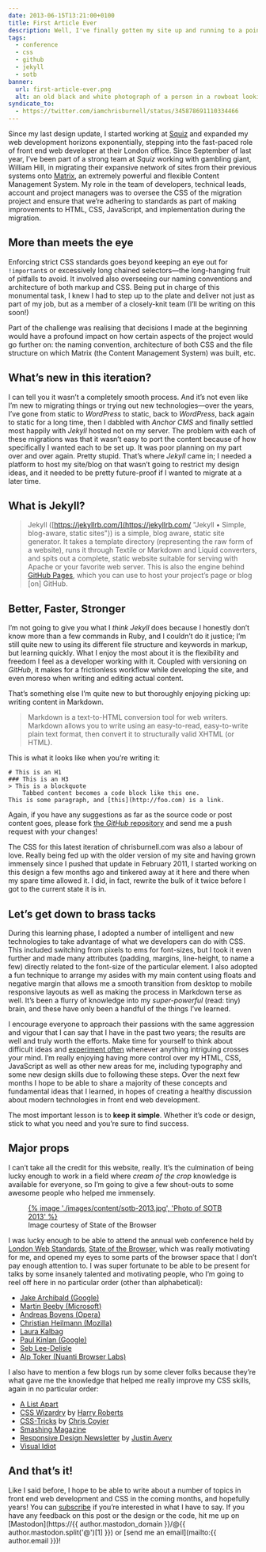 ```yaml
---
date: 2013-06-15T13:21:00+0100
title: First Article Ever
description: Well, I've finally gotten my site up and running to a point where I can consider it to be a success. What was the process, and what did it involve? What mistakes did I make that you can avoid?
tags:
  - conference
  - css
  - github
  - jekyll
  - sotb
banner:
  url: first-article-ever.png
  alt: an old black and white photograph of a person in a rowboat looking out across a still and glassy lake, with the distant shore visible in the far background
syndicate_to:
  - https://twitter.com/iamchrisburnell/status/345878691110334466
---
```


Since my last design update, I started working at [Squiz](https://squiz.net/uk "Squiz UK") and expanded my web development horizons exponentially, stepping into the fast-paced role of front end web developer at their London office. Since September of last year, I’ve been part of a strong team at *Squiz* working with gambling giant, William Hill, in migrating their expansive network of sites from their previous systems onto [Matrix](https://www.squiz.net/uk/suite/matrix "Squiz Matrix"), an extremely powerful and flexible Content Management System. My role in the team of developers, technical leads, account and project managers was to oversee the CSS of the migration project and ensure that we’re adhering to standards as part of making improvements to HTML, CSS, JavaScript, and implementation during the migration.

## More than meets the eye

Enforcing strict CSS standards goes beyond keeping an eye out for `!important`s or excessively long chained selectors—the long-hanging fruit of pitfalls to avoid. It involved also overseeing our naming conventions and architecture of both markup and CSS. Being put in charge of this monumental task, I knew I had to step up to the plate and deliver not just as part of my job, but as a member of a closely-knit team (I’ll be writing on this soon!)

Part of the challenge was realising that decisions I made at the beginning would have a profound impact on how certain aspects of the project would go further on: the naming convention, architecture of both CSS and the file structure on which Matrix (the Content Management System) was built, etc.

<h2 id="whats-new">What’s new in this iteration?</h2>

I can tell you it wasn’t a completely smooth process. And it’s not even like I’m new to migrating things or trying out new technologies—over the years, I’ve gone from static to *WordPress* to static, back to *WordPress*, back again to static for a long time, then I dabbled with *Anchor CMS* and finally settled most happily with *Jekyll* hosted not on my server. The problem with each of these migrations was that it wasn’t easy to port the content because of how specifically I wanted each to be set up. It was poor planning on my part over and over again. Pretty stupid. That’s where *Jekyll* came in; I needed a platform to host my site/blog on that wasn’t going to restrict my design ideas, and it needed to be pretty future-proof if I wanted to migrate at a later time.

## What is Jekyll?

> Jekyll ([https://jekyllrb.com/](https://jekyllrb.com/ "Jekyll • Simple, blog-aware, static sites")) is a simple, blog aware, static site generator. It takes a template directory (representing the raw form of a website), runs it through Textile or Markdown and Liquid converters, and spits out a complete, static website suitable for serving with Apache or your favorite web server. This is also the engine behind [GitHub Pages](https://pages.github.com/), which you can use to host your project’s page or blog \[on\] GitHub.

## Better, Faster, Stronger

I’m not going to give you what I *think* *Jekyll* does because I honestly don’t know more than a few commands in Ruby, and I couldn’t do it justice; I’m still quite new to using its different file structure and keywords in markup, but learning quickly. What I enjoy the most about it is the flexibility and freedom I feel as a developer working with it. Coupled with versioning on *GitHub*, it makes for a frictionless workflow while developing the site, and even moreso when writing and editing actual content.

That’s something else I’m quite new to but thoroughly enjoying picking up: writing content in Markdown.

> Markdown is a text-to-HTML conversion tool for web writers. Markdown allows you to write using an easy-to-read, easy-to-write plain text format, then convert it to structurally valid XHTML (or HTML).

This is what it looks like when you’re writing it:

    # This is an H1
    ### This is an H3
    > This is a blockquote
        Tabbed content becomes a code block like this one.
    This is some paragraph, and [this](http://foo.com) is a link.

<aside><p>Again, if you have any suggestions as far as the source code or post content goes, please fork <a href="https://github.com/{{ author.github }}/{{ site.repository }}" rel="external noopener">the <em>GitHub</em> repository</a> and send me a push request with your changes!</p></aside>

The CSS for this latest iteration of chrisburnell.com was also a labour of love. Really being fed up with the older version of my site and having grown immensely since I pushed that update in February 2011, I started working on this design a few months ago and tinkered away at it here and there when my spare time allowed it. I did, in fact, rewrite the bulk of it twice before I got to the current state it is in.

<h2 id="brass-tacks">Let’s get down to brass tacks</h2>

During this learning phase, I adopted a number of intelligent and new technologies to take advantage of what we developers can do with CSS. This included switching from pixels to ems for font-sizes, but I took it even further and made many attributes (padding, margins, line-height, to name a few) directly related to the font-size of the particular element. I also adopted a fun technique to arrange my asides with my main content using floats and negative margin that allows me a smooth transition from desktop to mobile responsive layouts as well as making the process in Markdown terse as well. It’s been a flurry of knowledge into my *super-powerful* (read: tiny) brain, and these have only been a handful of the things I’ve learned.

I encourage everyone to approach their passions with the same aggression and vigour that I can say that I have in the past two years; the results are well and truly worth the efforts. Make time for yourself to think about difficult ideas and [experiment often](https://codepen.io/ "CodePen") whenever anything intriguing crosses your mind. I’m really enjoying having more control over my HTML, CSS, JavaScript as well as other new areas for me, including typography and some new design skills due to following these steps. Over the next few months I hope to be able to share a majority of these concepts and fundamental ideas that I learned, in hopes of creating a healthy discussion about modern technologies in front end web development.

The most important lesson is to **keep it simple**. Whether it’s code or design, stick to what you need and you’re sure to find success.

## Major props

I can’t take all the credit for this website, really. It’s the culmination of being lucky enough to work in a field where *cream of the crop* knowledge is available for everyone, so I’m going to give a few shout-outs to some awesome people who helped me immensely.

<aside>
    <figure>
        <a href="https://stateofthebrowser.com" rel="external noopener">
            {% image './images/content/sotb-2013.jpg', 'Photo of SOTB 2013' %}
        </a>
        <figcaption>Image courtesy of State of the Browser</figcaption>
    </figure>
</aside>

I was lucky enough to be able to attend the annual web conference held by [London Web Standards](https://londonwebstandards.org/ "London Web Standards"), [State of the Browser](https://stateofthebrowser.com "State of the Browser Conference"), which was really motivating for me, and opened my eyes to some parts of the browser space that I don’t pay enough attention to. I was super fortunate to be able to be present for talks by some insanely talented and motivating people, who I’m going to reel off here in no particular order (other than alphabetical):

- [Jake Archibald (Google)](https://jakearchibald.com/ "Jake Archibald (Google)")
- [Martin Beeby (Microsoft)](https://blogs.msdn.com/b/thebeebs/ "Martin Beeby (Microsoft)")
- [Andreas Bovens (Opera)](https://dev.opera.com/ "Andreas Bovens (Opera)")
- [Christian Heilmann (Mozilla)](https://christianheilmann.com/ "Christian Heilmann (Mozilla)")
- [Laura Kalbag](https://laurakalbag.com/ "Laura Kalbag")
- [Paul Kinlan (Google)](https://paul.kinlan.me/ "Paul Kinlan (Google)")
- [Seb Lee-Delisle](https://seblee.me/ "Seb Lee-Delisle")
- [Alp Toker (Nuanti Browser Labs)](http://www.atoker.com/ "Alp Toker (Nuanti Browser Labs)")

I also have to mention a few blogs run by some clever folks because they’re what gave me the knowledge that helped me really improve my CSS skills, again in no particular order:

- [A List Apart](https://alistapart.com/ "A List Apart")
- [CSS Wizardry](https://csswizardry.com/ "CSS Wizardry") by [Harry Roberts](https://twitter.com/csswizardry "Harry Roberts")
- [CSS-Tricks](https://css-tricks.com/ "CSS-Tricks") by [Chris Coyier](https://twitter.com/chriscoyier "Chris Coyier")
- [Smashing Magazine](https://www.smashingmagazine.com/ "Smashing Magazine")
- [Responsive Design Newsletter](https://responsivedesign.is/newsletter/ "Responsive Design Newsletter") by [Justin Avery](https://surfthedream.com.au/ "Justin Avery")
- [Visual Idiot](http://visualidiot.com/ "Visual Idiot")

<h2 id="thats-it">And that’s it!</h2>

Like I said before, I hope to be able to write about a number of topics in front end web development and CSS in the coming months, and hopefully years! You can [subscribe](/feed.xml "All Posts Feed") if you’re interested in what I have to say. If you have any feedback on this post or the design or the code, hit me up on [Mastodon](https://{{ author.mastodon_domain }}/@{{ author.mastodon.split('@')[1] }}) or [send me an email](mailto:{{ author.email }})!

